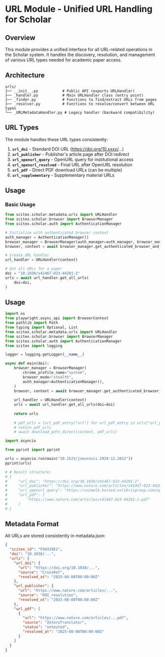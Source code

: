 <!-- ---
!-- Timestamp: 2025-08-15 16:33:22
!-- Author: ywatanabe
!-- File: /home/ywatanabe/proj/SciTeX-Code/src/scitex/scholar/metadata/urls/README.md
!-- --- -->

# URL Module - Unified URL Handling for Scholar

## Overview

This module provides a unified interface for all URL-related operations in the Scholar system. It handles the discovery, resolution, and management of various URL types needed for academic paper access.

## Architecture

```
urls/
├── __init__.py           # Public API (exports URLHandler)
├── _handler.py           # Main URLHandler class (entry point)
├── _finder.py            # Functions to find/extract URLs from pages
├── _resolver.py          # Functions to resolve/convert between URL types
└── _URLMetadataHandler.py # Legacy handler (backward compatibility)
```

## URL Types

The module handles these URL types consistently:

1. **`url_doi`** - Standard DOI URL (https://doi.org/10.xxxx/...)
2. **`url_publisher`** - Publisher's article page after DOI redirect
3. **`url_openurl_query`** - OpenURL query for institutional access
4. **`url_openurl_resolved`** - Final URL after OpenURL resolution
5. **`url_pdf`** - Direct PDF download URLs (can be multiple)
6. **`url_supplementary`** - Supplementary material URLs

## Usage

### Basic Usage

```python
from scitex.scholar.metadata.urls import URLHandler
from scitex.scholar.browser import BrowserManager
from scitex.scholar.auth import AuthenticationManager

# Initialize with authenticated browser context
auth_manager = AuthenticationManager()
browser_manager = BrowserManager(auth_manager=auth_manager, browser_mode="stealth", chrome_profile_name="system")
browser, context = await browser_manager.get_authenticated_browser_and_context_async()

# Create URL handler
url_handler = URLHandler(context)

# Get all URLs for a paper
doi = "10.1038/s41467-023-44201-2"
urls = await url_handler.get_all_urls(
    doi=doi,
)

```

## Usage


``` python
import os
from playwright.async_api import BrowserContext
from pathlib import Path
from typing import Optional, List
from scitex.scholar.metadata.urls import URLHandler
from scitex.scholar.browser import BrowserManager
from scitex.scholar.auth import AuthenticationManager
from scitex import logging

logger = logging.getLogger(__name__)

async def main(doi):
    browser_manager = BrowserManager(
        chrome_profile_name="system",
        browser_mode="stealth",
        auth_manager=AuthenticationManager(),
    )
    browser, context = await browser_manager.get_authenticated_browser_and_context_async()
    
    url_handler = URLHandler(context)
    urls = await url_handler.get_all_urls(doi=doi)
    
    return urls
    
    # pdf_urls = [url_pdf_entry["url"] for url_pdf_entry in urls["url_pdf"]]
    # return pdf_urls
    # await download_pdfs_direct(context, pdf_urls)

import asyncio

from pprint import pprint

urls = asyncio.run(main("10.1523/jneurosci.2929-12.2012"))
pprint(urls)

# # Result structure:
# {
#     "url_doi": "https://doi.org/10.1038/s41467-023-44201-2",
#     "url_publisher": "https://www.nature.com/articles/s41467-023-44201-2",
#     "url_openurl_query": "https://unimelb.hosted.exlibrisgroup.com/openurl/...",
#     "url_pdf": [
#         "https://www.nature.com/articles/s41467-023-44201-2.pdf"
#     ]
# }

```

## Metadata Format

All URLs are stored consistently in metadata.json:

```json
{
  "scitex_id": "F99329E1",
  "doi": "10.1038/...",
  "urls": {
    "url_doi": {
      "url": "https://doi.org/10.1038/...",
      "source": "CrossRef",
      "resolved_at": "2025-08-08T00:00:00Z"
    },
    "url_publisher": {
      "url": "https://www.nature.com/articles/...",
      "source": "DOI_resolution",
      "resolved_at": "2025-08-08T00:00:00Z"
    },
    "url_pdf": [
      {
        "url": "https://www.nature.com/articles/...pdf",
        "source": "ZoteroTranslator",
        "status": "untested",
        "resolved_at": "2025-08-08T00:00:00Z"
      }
    ]
  }
}
```

<!-- EOF -->